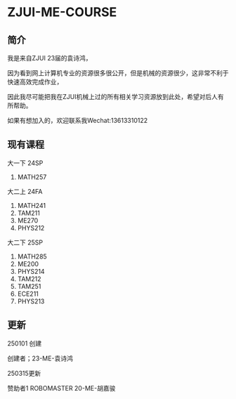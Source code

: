 # ZJUI-ME-COURSE

## 简介

我是来自ZJUI 23届的袁诗鸿，

因为看到网上计算机专业的资源很多很公开，但是机械的资源很少，这非常不利于快速高效完成作业，

因此我尽可能把我在ZJUI机械上过的所有相关学习资源放到此处，希望对后人有所帮助。

如果有想加入的，欢迎联系我Wechat:13613310122

## 现有课程



大一下 24SP
  1. MATH257 

大二上 24FA
  1. MATH241
  2. TAM211
  3. ME270
  4. PHYS212
  
大二下 25SP
  1. MATH285
  2. ME200
  3. PHYS214
  4. TAM212
  5. TAM251
  6. ECE211
  7. PHYS213

  


## 更新

250101 创建

创建者；23-ME-袁诗鸿

250315更新

赞助者1 ROBOMASTER 20-ME-胡嘉骏
